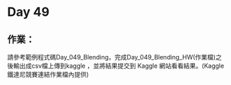 # Day 49

## 作業：
請參考範例程式碼Day_049_Blending，完成Day_049_Blending_HW(作業檔)之後輸出成csv檔上傳到kaggle ，並將結果提交到 Kaggle 網站看看結果。(Kaggle鐵達尼競賽連結作業檔內提供)
